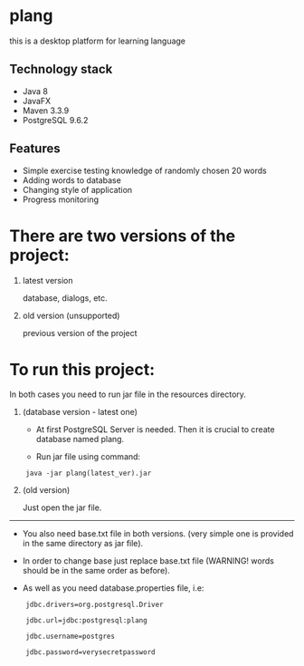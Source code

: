 # plang

this is a desktop platform for learning language

## Technology stack

* Java 8
* JavaFX
* Maven 3.3.9
* PostgreSQL 9.6.2

## Features

* Simple exercise testing knowledge of randomly chosen 20 words
* Adding words to database
* Changing style of application
* Progress monitoring

# There are two versions of the project:

 1. latest version

    database, dialogs, etc.

 2. old version (unsupported)

    previous version of the project


# To run this project:
 
In both cases you need to run jar file in the resources directory.
 
 1. (database version - latest one)

    - At first PostgreSQL Server is needed. Then it is crucial to create database named plang.
  
    - Run jar file using command:

```
    java -jar plang(latest_ver).jar
```


 2. (old version)

    Just open the jar file.
 
-------------------------------------------------------------
 
- You also need base.txt file in both versions. (very simple one is provided in the same directory as jar file).

- In order to change base just replace base.txt file (WARNING! words should be in the same order
as before).

- As well as you need database.properties file, i.e:

```
    jdbc.drivers=org.postgresql.Driver
    
    jdbc.url=jdbc:postgresql:plang
    
    jdbc.username=postgres
    
    jdbc.password=verysecretpassword
```